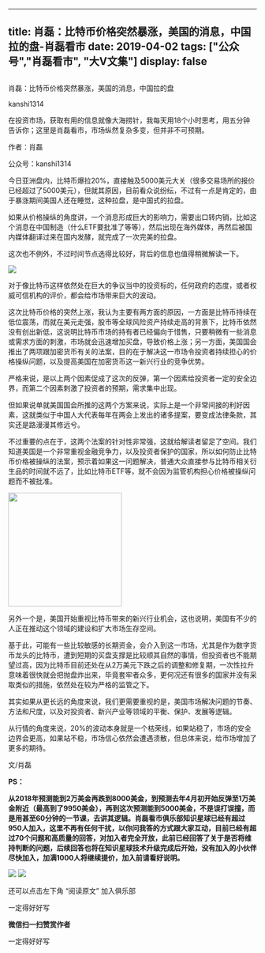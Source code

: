 
---
title:  肖磊：比特币价格突然暴涨，美国的消息，中国拉的盘-肖磊看市
date: 2019-04-02
tags: ["公众号","肖磊看市", "大V文集"]
display: false
---


## 



肖磊：比特币价格突然暴涨，美国的消息，中国拉的盘




kanshi1314




在投资市场，获取有用的信息就像大海捞针，我每天用18个小时思考，用五分钟告诉你；这里是肖磊看市，市场纵然复杂多变，但并非不可预期。


作者：肖磊

公众号：kanshi1314



今日亚洲盘内，比特币爆拉20%，直接触及5000美元大关（很多交易场所的报价已经超过了5000美元），但就其原因，目前看众说纷纭，不过有一点是肯定的，由于暴涨期间美国人还在睡觉，这种拉盘，是中国式的拉盘。



如果从价格操纵的角度讲，一个消息形成巨大的影响力，需要出口转内销，比如这个消息在中国制造（什么ETF要批准了等等），然后出现在海外媒体，再然后被国内媒体翻译过来在国内发酵，就完成了一次完美的拉盘。



这次也不例外，不过时间节点选得比较好，背后的信息也值得稍微解读一下。



<img class="rich_pages" data-copyright="0" data-ratio="0.5625" data-s="300,640" src="https://mmbiz.qpic.cn/mmbiz_png/DdoKcHcao4rwWVNNiclOjv1WCMyAgMlibUOK9utIQtHh1NBoTVKZNd2vLleGsOthZZMG0Or67tttPBkNdI9icUjMA/640?wx_fmt=png" data-type="png" data-w="2208"/>



对于像比特币这样依然处在巨大的争议当中的投资标的，任何政府的态度，或者权威可信机构的评价，都会给市场带来巨大的波动。



这次比特币价格的突然上涨，我认为主要有两方面的原因，一方面是比特币持续在低位震荡，而就在美元走强，股市等全球风险资产持续走高的背景下，比特币依然没有创出新低，这说明比特币市场的持有者已经偏向于惜售，只要稍微有一些消息或需求方面的刺激，市场就会迅速增加买盘，导致价格上涨；另一方面，美国国会推出了两项跟加密货币有关的法案，目的在于解决这一市场令投资者持续担心的价格操纵问题，以及提高美国在加密货币这一新兴行业的竞争优势。



严格来说，是以上两个因素促成了这次的反弹，第一个因素给投资者一定的安全边界，而第二个因素刺激了投资者的预期，需求集中出现。



但如果说单就美国国会所推的这两个方案来说，实际上是一个非常间接的利好因素，这就类似于中国人大代表每年在两会上发出的诸多提案，要变成法律条款，其实还是路漫漫其修远兮。



不过重要的点在于，这两个法案的针对性非常强，这就给解读者留足了空间。我们知道美国是一个非常重视金融竞争力，以及投资者保护的国家，所以如何防止比特币价格被操纵的法案，预示着如果这一问题解决，普通大众直接参与比特币相关衍生品的时间就不远了，比如比特币ETF等，就不会因为监管机构担心价格被操纵问题而不被批准。



<img class="" data-copyright="0" data-ratio="1" data-s="300,640" src="https://mmbiz.qpic.cn/mmbiz_jpg/rIYcHn0KrPQxo0rLgUPNn3H03rxakbgiaHDHlebj5nJiayPvGS5UCVpN1vibibFM6pibNDvF55ASeJ3ib2LSpDvuuJ5A/640?wx_fmt=jpeg" data-type="jpeg" data-w="430" style="height: 230px;width: 230px;"/>



另外一个是，美国开始重视比特币带来的新兴行业机会，这也说明，美国有不少的人正在推动这个领域的建设和扩大市场生存空间。



基于此，可能有一些比较敏感的长期资金，会介入到这一市场，尤其是作为数字货币龙头的比特币，遭到短期的买盘支撑是比较顺其自然的事情，但投资者也不能期望过高，因为比特币目前还处在从2万美元下跌之后的调整和修复期，一次性拉升意味着很快就会把抛盘炸出来，毕竟套牢者众多，更何况还有很多的国家并没有采取类似的措施，依然处在较为严格的监管之下。



其实如果从更长远的角度来说，我们更需要重视的是，美国市场解决问题的节奏、方法和尺度，以及对投资者、新兴产业等领域的平衡、保护、发展等逻辑。



从行情的角度来说，20%的波动本身就是一个枯荣线，如果站稳了，市场的安全边界会更高，如果站不稳，市场信心依然会遭遇溃散，但总体来说，给市场增加了更多的期待。



文/肖磊



**PS：**



**从2018年预测能到2万美金再跌到8000美金，到预测去年4月初开始反弹至1万美金附近（最高到了9950美金），再到这次预测能到5000美金，不是误打误撞，而是用甚至60分钟的一节课，去讲其逻辑。肖磊看市俱乐部知识星球已经有超过950人加入，这里不再有任何干扰，以你问我答的方式跟大家互动，目前已经有超过70个问题和高质量的回答，对加入者完全开放，此前已经回答了关于是否将维持判断的问题，后续回答也将在知识星球技术升级完成后开始，没有加入的小伙伴尽快加入，加满1000人将继续提价，加入前请看好说明。**



<img class="rich_pages" data-copyright="0" data-ratio="1.864321608040201" data-s="300,640" src="https://mmbiz.qpic.cn/mmbiz_png/DdoKcHcao4rwWVNNiclOjv1WCMyAgMlibUI54ibYiaianInNLdGHicCEqJc0RE7MfJDksqT66TrRxemZPcEP6nrBuq8A/640?wx_fmt=png" data-type="png" data-w="398"/>



<img class="rich_pages" data-copyright="0" data-ratio="1.36" data-s="300,640" src="https://mmbiz.qpic.cn/mmbiz_png/DdoKcHcao4oPCBRKpDIcQCghFr6QK7jfx71L09N59vGqJMJedKzkUShia6lMyudzYiaqFJGbNKeBjNxo5kRB8q4A/640?wx_fmt=png" data-type="png" data-w="750"/>



还可以点击左下角&nbsp;“阅读原文”&nbsp;加入俱乐部

一定得好好写


**微信扫一扫赞赏作者**






一定得好好写








